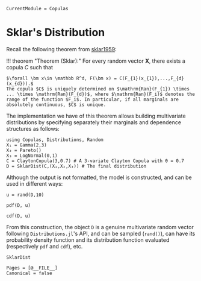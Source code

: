 ```@meta
CurrentModule = Copulas
```

# Sklar's Distribution

Recall the following theorem from [sklar1959](@cite): 

!!! theorem "Theorem (Sklar):"
    For every random vector $\bm X$, there exists a copula $C$ such that 

    $\forall \bm x\in \mathbb R^d, F(\bm x) = C(F_{1}(x_{1}),...,F_{d}(x_{d})).$
    The copula $C$ is uniquely determined on $\mathrm{Ran}(F_{1}) \times ... \times \mathrm{Ran}(F_{d})$, where $\mathrm{Ran}(F_i)$ denotes the range of the function $F_i$. In particular, if all marginals are absolutely continuous, $C$ is unique.


The implementation we have of this theorem allows building multivariate distributions by specifying separately their marginals and dependence structures as follows:


```@example 2
using Copulas, Distributions, Random
X₁ = Gamma(2,3)
X₂ = Pareto()
X₃ = LogNormal(0,1)
C = ClaytonCopula(3,0.7) # A 3-variate Clayton Copula with θ = 0.7
D = SklarDist(C,(X₁,X₂,X₃)) # The final distribution
```

Although the output is not formatted, the model is constructed, and can be used in different ways: 

```@example 2
u = rand(D,10)
```

```@example 2
pdf(D, u)
```
```@example 2
cdf(D, u)
```


From this construction, the object `D` is a genuine multivariate random vector following `Distributions.jl`'s API, and can be sampled (`rand()`), can have its probability density function and its distribution function evaluated (respectively `pdf` and `cdf`), etc.


```@docs
SklarDist
```

```@bibliography
Pages = [@__FILE__]
Canonical = false
```